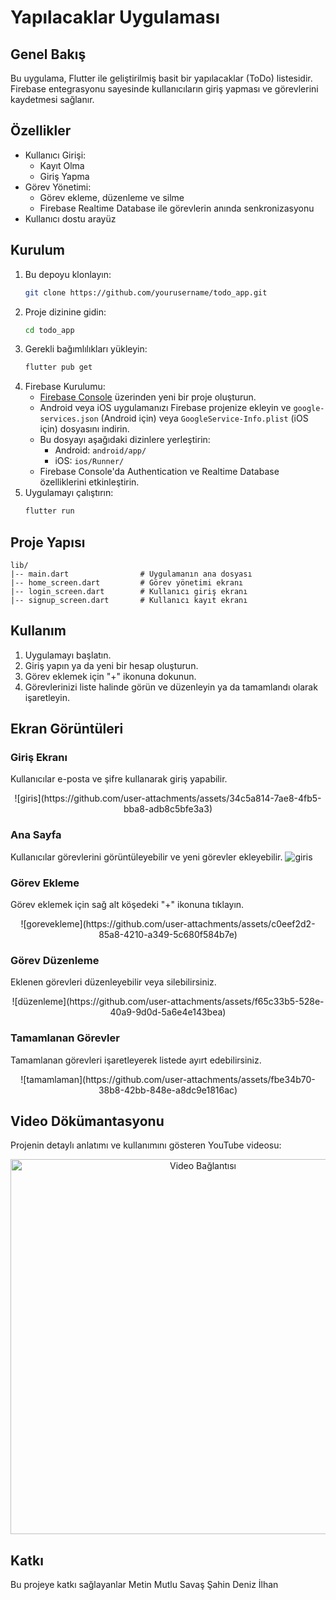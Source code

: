 # Yapılacaklar Uygulaması

## Genel Bakış
Bu uygulama, Flutter ile geliştirilmiş basit bir yapılacaklar (ToDo) listesidir. Firebase entegrasyonu sayesinde kullanıcıların giriş yapması ve görevlerini kaydetmesi sağlanır.

## Özellikler
- Kullanıcı Girişi:
  - Kayıt Olma
  - Giriş Yapma
- Görev Yönetimi:
  - Görev ekleme, düzenleme ve silme
  - Firebase Realtime Database ile görevlerin anında senkronizasyonu
- Kullanıcı dostu arayüz

## Kurulum
1. Bu depoyu klonlayın:
   ```bash
   git clone https://github.com/yourusername/todo_app.git
   ```
2. Proje dizinine gidin:
   ```bash
   cd todo_app
   ```
3. Gerekli bağımlılıkları yükleyin:
   ```bash
   flutter pub get
   ```
4. Firebase Kurulumu:
   - [Firebase Console](https://console.firebase.google.com/) üzerinden yeni bir proje oluşturun.
   - Android veya iOS uygulamanızı Firebase projenize ekleyin ve `google-services.json` (Android için) veya `GoogleService-Info.plist` (iOS için) dosyasını indirin.
   - Bu dosyayı aşağıdaki dizinlere yerleştirin:
     - Android: `android/app/`
     - iOS: `ios/Runner/`
   - Firebase Console'da Authentication ve Realtime Database özelliklerini etkinleştirin.
5. Uygulamayı çalıştırın:
   ```bash
   flutter run
   ```

## Proje Yapısı
```
lib/
|-- main.dart                # Uygulamanın ana dosyası
|-- home_screen.dart         # Görev yönetimi ekranı
|-- login_screen.dart        # Kullanıcı giriş ekranı
|-- signup_screen.dart       # Kullanıcı kayıt ekranı
```

## Kullanım
1. Uygulamayı başlatın.
2. Giriş yapın ya da yeni bir hesap oluşturun.
3. Görev eklemek için "+" ikonuna dokunun.
4. Görevlerinizi liste halinde görün ve düzenleyin ya da tamamlandı olarak işaretleyin.

## Ekran Görüntüleri

### Giriş Ekranı
Kullanıcılar e-posta ve şifre kullanarak giriş yapabilir.
<p align="center">
![giris](https://github.com/user-attachments/assets/34c5a814-7ae8-4fb5-bba8-adb8c5bfe3a3)

</p>

### Ana Sayfa
Kullanıcılar görevlerini görüntüleyebilir ve yeni görevler ekleyebilir.
![giris](https://github.com/user-attachments/assets/a54bd526-6dcd-4a73-8c14-868c11893299)


### Görev Ekleme
Görev eklemek için sağ alt köşedeki "+" ikonuna tıklayın.
<p align="center">
 ![gorevekleme](https://github.com/user-attachments/assets/c0eef2d2-85a8-4210-a349-5c680f584b7e)

</p>

### Görev Düzenleme
Eklenen görevleri düzenleyebilir veya silebilirsiniz.
<p align="center">
 ![düzenleme](https://github.com/user-attachments/assets/f65c33b5-528e-40a9-9d0d-5a6e4e143bea)

</p>

### Tamamlanan Görevler
Tamamlanan görevleri işaretleyerek listede ayırt edebilirsiniz.
<p align="center">
![tamamlaman](https://github.com/user-attachments/assets/fbe34b70-38b8-42bb-848e-a8dc9e1816ac)

</p>

## Video Dökümantasyonu
Projenin detaylı anlatımı ve kullanımını gösteren YouTube videosu:
<p align="center">
  <a href="https://www.youtube.com/watch?v=VIDEO_ID">
    <img src="https://img.youtube.com/vi/VIDEO_ID/0.jpg" alt="Video Bağlantısı" width="600"/>
  </a>
</p>

## Katkı
Bu projeye katkı sağlayanlar 
Metin Mutlu
Savaş Şahin 
Deniz İlhan 



